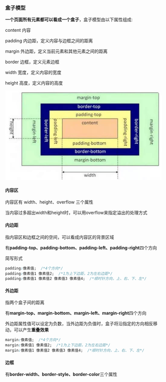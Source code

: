 ### 盒子模型

**一个页面所有元素都可以看成一个盒子**，盒子模型由以下属性组成:

content 内容

padding 内边距，定义内容与边框之间的距离

margin 外边距，定义当前元素和其他元素之间的距离

border 边框，定义元素边框

width 宽度，定义内容的宽度

height 高度，定义内容的高度

![1](..\photo\盒子.jpg)

#### 内容区

内容区有 width、height、overflow 三个属性

当内容过多超出width和height时，可以用overflow来指定溢出的处理方式

#### 内边距

指内容区和边框之间的空间，可以看成内容区的背景区域

有**padding-top、padding-bottom、padding-left、padding-right**四个方向

简写形式

```css
padding:像素值;  /*4个方向*/
padding:像素值1 像素值2;  /*1为上下边距，2为左右边距*/
padding:像素值1 像素值2 像素值3 像素值4;  /*顺时针方向，上、右、下、左*/
```

#### 外边距

指两个盒子间的距离

有**margin-top、margin-bottom、margin-left、margin-right**四个方向

外边距属性值可以设定为负数，当外边距为负值时，盒子将沿指定的方向相反移动，可以产生**重叠效果**

```css
margin:像素值;  /*4个方向*/
margin:像素值1 像素值2;  /*1为上下边距，2为左右边距*/
margin:像素值1 像素值2 像素值3 像素值4;  /*顺时针方向，上、右、下、左*/
```

#### 边框

有**border-width、border-style、border-color**三个属性
